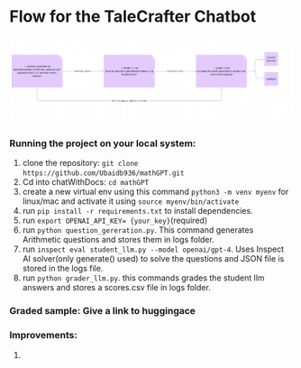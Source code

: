 # Flow for the TaleCrafter Chatbot

![Cute kitten](https://github.com/Ubaidb936/mathGPT/blob/main/arch.png)


### Running the project on your local system:

1. clone the repository: `git clone https://github.com/Ubaidb936/mathGPT.git`
2. Cd into chatWithDocs:  `cd mathGPT`
3. create a new virtual env using this command `python3 -m venv myenv` for linux/mac and activate it using `source myenv/bin/activate`
4. run `pip install -r requirements.txt` to install dependencies.
5. run `export OPENAI_API_KEY= {your_key}`(required)
6. run `python question_gereration.py`. This command generates Arithmetic questions and stores them in logs folder.
7. run `inspect eval student_llm.py --model openai/gpt-4`. Uses Inspect AI solver(only generate() used) to solve the questions and JSON file is stored in the logs file.
8. run `python grader_llm.py`. this commands grades the student llm answers and stores a scores.csv file in logs folder.
   
### Graded sample: Give a link to huggingace


### Improvements:
1. 

